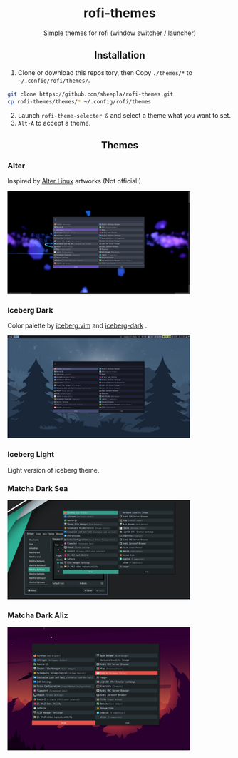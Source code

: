 <h1 align="center">rofi-themes</h1>

<p align="center">Simple themes for rofi (window switcher / launcher)</p>

<h2 align="center">Installation</h2>

1. Clone or download this repository, then Copy `./themes/*` to `~/.config/rofi/themes/`.

```bash
git clone https://github.com/sheepla/rofi-themes.git
cp rofi-themes/themes/* ~/.config/rofi/themes
```

2. Launch `rofi-theme-selecter &` and select a theme what you want to set.
3. `Alt-A` to accept a theme.

<h2 align="center">Themes</h2>

### Alter

Inspired by [Alter Linux](https://fascode.net/projects/linux/alter/) artworks (Not official!)

<img src="./img/alter.png" alt="Alter" style="zoom:40%;" />

### Iceberg Dark

Color palette by [iceberg.vim](https://github.com/cocopon/iceberg.vim) and [iceberg-dark](https://github.com/gkeep/iceberg-dark) .

<img src="./img/iceberg-dark.png" alt="Iceberg Dark" style="zoom:40%;" />

### Iceberg Light

Light version of iceberg theme.

### Matcha Dark Sea

<img src="./img/matcha-dark-sea.jpg" alt="matcha-dark-sea" style="zoom:40%;" />

### Matcha Dark Aliz

<img src="./img/matcha-dark-aliz.jpg" alt="matcha-dark-aliz" style="zoom:40%;" />

